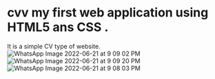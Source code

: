 # cvv my first web application using HTML5 ans CSS . 
It is a simple CV type of website.
![WhatsApp Image 2022-06-21 at 9 09 02 PM](https://user-images.githubusercontent.com/77653316/174879721-80c3f71e-235a-49cd-a518-a788b234fa73.jpeg)
![WhatsApp Image 2022-06-21 at 9 09 20 PM](https://user-images.githubusercontent.com/77653316/174879732-64890914-5ddb-4512-8c2e-b66b905cc820.jpeg)
![WhatsApp Image 2022-06-21 at 9 08 03 PM](https://user-images.githubusercontent.com/77653316/174879738-9c8fda53-6a70-4c02-963f-d099bdbee63a.jpeg)
